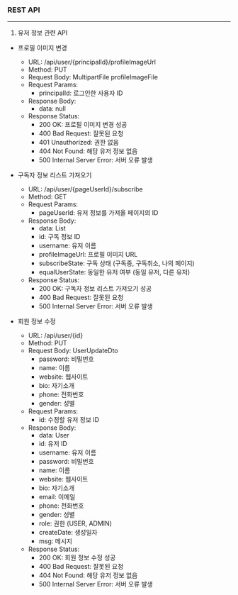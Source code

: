 ### REST API

---

1. 유저 정보 관련 API
 - 프로필 이미지 변경
   - URL: /api/user/{principalId}/profileImageUrl
   - Method: PUT
   - Request Body: MultipartFile profileImageFile
   - Request Params:
     - principalId: 로그인한 사용자 ID
   - Response Body:
     - data: null
   - Response Status:
     - 200 OK: 프로필 이미지 변경 성공
     - 400 Bad Request: 잘못된 요청
     - 401 Unauthorized: 권한 없음
     - 404 Not Found: 해당 유저 정보 없음
     - 500 Internal Server Error: 서버 오류 발생
  

 - 구독자 정보 리스트 가져오기
   - URL: /api/user/{pageUserId}/subscribe
   - Method: GET
   - Request Params:
     - pageUserId: 유저 정보를 가져올 페이지의 ID
   - Response Body:
     - data: List<SubscribeDto>
     - id: 구독 정보 ID
     - username: 유저 이름
     - profileImageUrl: 프로필 이미지 URL
     - subscribeState: 구독 상태 (구독중, 구독취소, 나의 페이지)
     - equalUserState: 동일한 유저 여부 (동일 유저, 다른 유저)
   - Response Status:
     - 200 OK: 구독자 정보 리스트 가져오기 성공
     - 400 Bad Request: 잘못된 요청
     - 500 Internal Server Error: 서버 오류 발생
   

- 회원 정보 수정
  - URL: /api/user/{id}
  - Method: PUT
  - Request Body: UserUpdateDto
    - password: 비밀번호
    - name: 이름
    - website: 웹사이트
    - bio: 자기소개
    - phone: 전화번호
    - gender: 성별
  - Request Params:
    - id: 수정할 유저 정보 ID
  - Response Body:
    - data: User
    - id: 유저 ID
    - username: 유저 이름
    - password: 비밀번호
    - name: 이름
    - website: 웹사이트
    - bio: 자기소개
    - email: 이메일
    - phone: 전화번호
    - gender: 성별
    - role: 권한 (USER, ADMIN)
    - createDate: 생성일자
    - msg: 메시지
  - Response Status:
    - 200 OK: 회원 정보 수정 성공
    - 400 Bad Request: 잘못된 요청
    - 404 Not Found: 해당 유저 정보 없음
    - 500 Internal Server Error: 서버 오류 발생